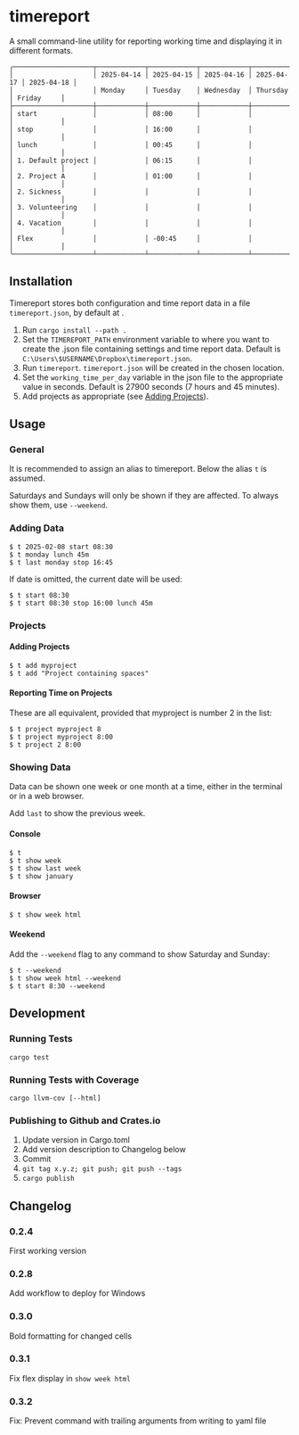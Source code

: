 # timereport

A small command-line utility for reporting working time and displaying it in different formats.

```
╭────────────────────┬────────────┬────────────┬────────────┬────────────┬────────────╮
│                    │ 2025-04-14 │ 2025-04-15 │ 2025-04-16 │ 2025-04-17 │ 2025-04-18 │
│                    │ Monday     │ Tuesday    │ Wednesday  │ Thursday   │ Friday     │
├────────────────────┼────────────┼────────────┼────────────┼────────────┼────────────┤
│ start              │            │ 08:00      │            │            │            │
│ stop               │            │ 16:00      │            │            │            │
│ lunch              │            │ 00:45      │            │            │            │
│ 1. Default project │            │ 06:15      │            │            │            │
│ 2. Project A       │            │ 01:00      │            │            │            │
│ 2. Sickness        │            │            │            │            │            │
│ 3. Volunteering    │            │            │            │            │            │
│ 4. Vacation        │            │            │            │            │            │
│ Flex               │            │ -00:45     │            │            │            │
╰────────────────────┴────────────┴────────────┴────────────┴────────────┴────────────╯
```

## Installation

Timereport stores both configuration and time report data in a file `timereport.json`, by default at .

1. Run `cargo install --path .`
2. Set the `TIMEREPORT_PATH` environment variable to where you want to create the .json file containing settings and time report data. Default is `C:\Users\$USERNAME\Dropbox\timereport.json`.
3. Run `timereport`. `timereport.json` will be created in the chosen location.
4. Set the `working_time_per_day` variable in the json file to the appropriate value in seconds. Default is 27900 seconds (7 hours and 45 minutes).
5. Add projects as appropriate (see [Adding Projects](#adding-projects)).

## Usage

### General

It is recommended to assign an alias to timereport. Below the alias `t` is assumed.

Saturdays and Sundays will only be shown if they are affected. To always show them, use `--weekend`.

### Adding Data

```
$ t 2025-02-08 start 08:30
$ t monday lunch 45m 
$ t last monday stop 16:45
```

If date is omitted, the current date will be used:

```
$ t start 08:30
$ t start 08:30 stop 16:00 lunch 45m
```

### Projects

#### Adding Projects

```
$ t add myproject
$ t add "Project containing spaces"
```

#### Reporting Time on Projects

These are all equivalent, provided that myproject is number 2 in the list:

```
$ t project myproject 8
$ t project myproject 8:00
$ t project 2 8:00
```

### Showing Data

Data can be shown one week or one month at a time, either in the terminal or in a web browser.

Add `last` to show the previous week.

#### Console

```
$ t
$ t show week
$ t show last week
$ t show january
```

#### Browser

```
$ t show week html
```

#### Weekend

Add the `--weekend` flag to any command to show Saturday and Sunday:

```
$ t --weekend
$ t show week html --weekend
$ t start 8:30 --weekend
```

## Development

### Running Tests

```
cargo test
```

### Running Tests with Coverage

```
cargo llvm-cov [--html]
```

### Publishing to Github and Crates.io

1. Update version in Cargo.toml
2. Add version description to Changelog below
3. Commit
4. `git tag x.y.z; git push; git push --tags`
5. `cargo publish`

## Changelog

### 0.2.4

First working version

### 0.2.8

Add workflow to deploy for Windows

### 0.3.0

Bold formatting for changed cells

### 0.3.1

Fix flex display in `show week html`

### 0.3.2

Fix: Prevent command with trailing arguments from writing to yaml file
